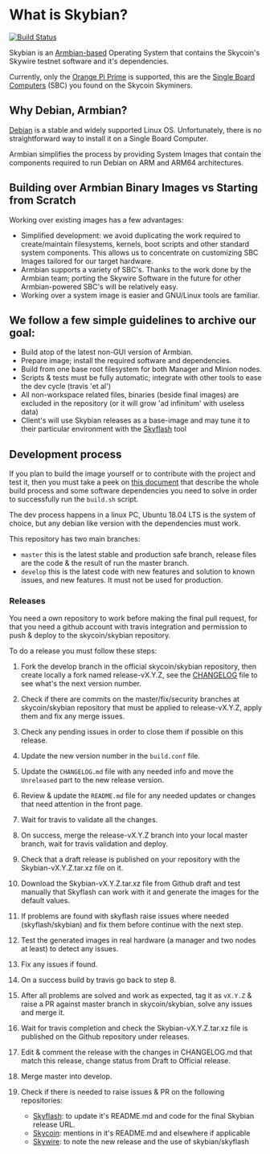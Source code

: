 # What is Skybian?

[![Build Status](https://travis-ci.org/skycoin/skybian.svg?branch=master)](https://travis-ci.org/skycoin/skybian)

Skybian is an [Armbian-based](https://www.armbian.com/) Operating System that contains the Skycoin's Skywire testnet software and it's dependencies.

Currently, only the [Orange Pi Prime](http://www.orangepi.org/OrangePiPrime/) is supported, this are the [Single Board Computers](https://en.wikipedia.org/wiki/Single-board_computer) (SBC) you found on the Skycoin Skyminers.

## Why Debian, Armbian?

[Debian](https://www.debian.org) is a stable and widely supported Linux OS. Unfortunately, there is no straightforward way to install it on a Single Board Computer.

Armbian simplifies the process by providing System Images that contain the components required to run Debian on ARM and ARM64 architectures.

## Building over Armbian Binary Images vs Starting from Scratch

Working over existing images has a few advantages:

* Simplified development: we avoid duplicating the work required to create/maintain filesystems, kernels, boot scripts and other standard system components. This allows us to concentrate on customizing SBC Images tailored for our target hardware.
* Armbian supports a variety of SBC's.  Thanks to the work done by the Armbian team; porting the Skywire Software in the future for other Armbian-powered SBC's will be relatively easy.
* Working over a system image is easier and GNU/Linux tools are familiar.

## We follow a few simple guidelines to archive our goal:

* Build atop of the latest non-GUI version of Armbian.
* Prepare image; install the required software and dependencies.
* Build from one base root filesystem for both Manager and Minion nodes.
* Scripts & tests must be fully automatic; integrate with other tools to ease the dev cycle (travis 'et al')
* All non-workspace related files, binaries (beside final images) are excluded in the repository (or it will grow 'ad infinitum' with useless data)
* Client's will use Skybian releases as a base-image and may tune it to their particular environment with the [Skyflash](https://github.com/skycoin/skyflash) tool

## Development process

If you plan to build the image yourself or to contribute with the project and test it, then you must take a peek on [this document](Building_Skybian.md) that describe the whole build process and some software dependencies you need to solve in order to successfully run the `build.sh` script.

The dev process happens in a linux PC, Ubuntu 18.04 LTS is the system of choice, but any debian like version with the dependencies must work.

This repository has two main branches:

* `master` this is the latest stable and production safe branch, release files are the code & the result of run the master branch.
* `develop` this is the latest code with new features and solution to known issues, and new features. It must not be used for production.

### Releases

You need a own repository to work before making the final pull request, for that you need a github account with travis integration and permission to push & deploy to the skycoin/skybian repository.

To do a release you must follow these steps:

1. Fork the develop branch in the official skycoin/skybian repository, then create locally a fork named release-vX.Y.Z, see the [CHANGELOG](CHANGELOG.md) file to see what's the next version number.
2. Check if there are commits on the master/fix/security branches at skycoin/skybian repository that must be applied to release-vX.Y.Z, apply them and fix any merge issues.
3. Check any pending issues in order to close them if possible on this release.
4. Update the new version number in the `build.conf` file.
5. Update the `CHANGELOG.md` file with any needed info and move the `Unreleased` part to the new release version.
6. Review & update the `README.md` file for any needed updates or changes that need attention in the front page.
7. Wait for travis to validate all the changes.
8. On success, merge the release-vX.Y.Z branch into your local master branch, wait for travis validation and deploy.
9. Check that a draft release is published on your repository with the Skybian-vX.Y.Z.tar.xz file on it.
10. Download the Skybian-vX.Y.Z.tar.xz file from Github draft and test manually that Skyflash can work with it and generate the images for the default values.
11. If problems are found with skyflash raise issues where needed (skyflash/skybian) and fix them before continue with the next step.
12. Test the generated images in real hardware (a manager and two nodes at least) to detect any issues.
13. Fix any issues if found.
14. On a success build by travis go back to step 8.
15. After all problems are solved and work as expected, tag it as `vX.Y.Z` & raise a PR against master branch in skycoin/skybian, solve any issues and merge it.
16. Wait for travis completion and check the Skybian-vX.Y.Z.tar.xz file is published on the Github repository under releases.
17. Edit & comment the release with the changes in CHANGELOG.md that match this release, change status from Draft to Official release.
18. Merge master into develop.
19. Check if there is needed to raise issues & PR on the following repositories:

    * [Skyflash](https://github.com/skycoin/skyflash): to update it's README.md and code for the final Skybian release URL.
    * [Skycoin](https://github.com/skycoin/skycoin): mentions in it's README.md and elsewhere if applicable
    * [Skywire](https://github.com/skycoin/skywire): to note the new release and the use of skybian/skyflash
